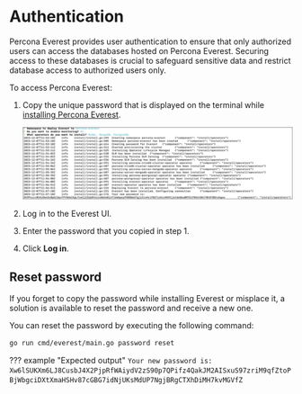 # Authentication

Percona Everest provides user authentication to ensure that only authorized users can access the databases hosted on Percona Everest. Securing access to these databases is crucial to safeguard sensitive data and restrict database access to authorized users only. 

To access Percona Everest:

1. Copy the unique password that is displayed on the terminal while [installing Percona Everest](../install/installEverest.md).

    ![!image](../images/everest_user-auth-token.png)

2. Log in to the Everest UI.

3. Enter the password that you copied in step 1.

4. Click **Log in**.


## Reset password

If you forget to copy the password while installing Everest or misplace it, a solution is available to reset the password and receive a new one. 

You can reset the password  by executing the following command:

```sh
go run cmd/everest/main.go password reset
```

??? example "Expected output"
    ```
        Your new password is:
        Xw6lSUKXm6LJ8CusbJ4X2PjpRfWAiydV2zS90p7QPifz4QakJM2AISxuS97zriM9qfZtoPBjWbgciDXtXmaHSHv87cGBG7idNjUKsMdUP7NgjBRgCTXhDiMH7kvMGVfZ
    ```





